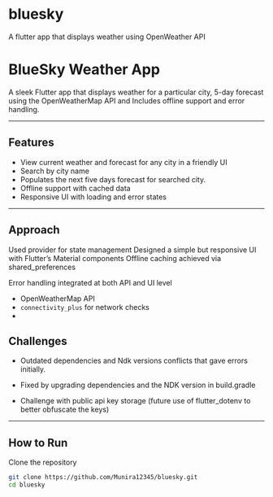 # bluesky

A flutter app that displays weather using OpenWeather API

#  BlueSky Weather App

A sleek Flutter app that displays weather for a particular city,
5-day forecast using the OpenWeatherMap API and 
Includes offline support and error handling.


---

##  Features

- View current weather and forecast for any city in a friendly UI 
- Search by city name
- Populates the next five days forecast for searched city.
- Offline support with cached data
- Responsive UI with loading and error states

---
## Approach
Used provider for state management
Designed a simple but responsive UI with Flutter’s Material components
Offline caching achieved via shared_preferences

Error handling integrated at both API and UI level
- OpenWeatherMap API
- `connectivity_plus` for network checks
- 
##  Challenges
 
- Outdated dependencies and Ndk versions conflicts that gave errors initially.
- Fixed by upgrading dependencies and the NDK version in build.gradle

- Challenge with public api key storage (future use of flutter_dotenv to better obfuscate the keys)

---

## How to Run
Clone the repository
```bash
git clone https://github.com/Munira12345/bluesky.git
cd bluesky
